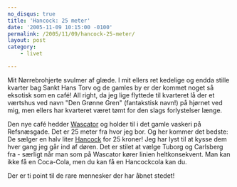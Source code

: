 ```yaml
---
no_disqus: true
title: 'Hancock: 25 meter'
date: '2005-11-09 10:15:00 -0100'
permalink: /2005/11/09/hancock-25-meter/
layout: post
category:
    - livet

---
```

Mit Nørrebrohjerte svulmer af glæde. I mit ellers ret kedelige og endda stille kvarter bag Sankt Hans Torv og de gamles by er der kommet noget så eksotisk som en café! All right, da jeg lige flyttede til kvarteret lå der et værtshus ved navn "Den Grønne Gren" (fantakstisk navn!) på hjørnet ved mig, men ellers har kvarteret været tømt for den slags forlystelser længe.

Den nye café hedder [Wascator](http://www.aok.dk/profile/28829) og holder til i det gamle vaskeri på Refsnæsgade. Det er 25 meter fra hvor jeg bor. Og her kommer det bedste: De sælger en halv liter [Hancock](http://www.hancock.dk/) for 25 kroner! Jeg har lyst til at kysse dem hver gang jeg går ind af døren. Det er stilet at vælge Tuborg og Carlsberg fra - særligt når man som på Wascator kører linien heltkonsekvent. Man kan ikke få en Coca-Cola, men du kan få en Hancockcola kan du.

Der er ti point til de rare mennesker der har åbnet stedet!
